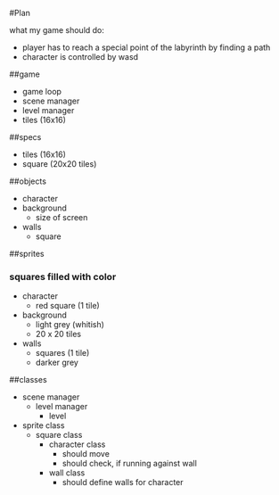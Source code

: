 #Plan

what my game should do:
- player has to reach a special point of the labyrinth by finding a path
- character is controlled by wasd




##game

- game loop
- scene manager
- level manager
- tiles (16x16)

##specs

- tiles (16x16)
- square (20x20 tiles)

##objects

- character
- background
    - size of screen
- walls
    - square


##sprites
### squares filled with color

- character
    - red square (1 tile)
- background
    - light grey (whitish)
    - 20 x 20 tiles
- walls
    - squares (1 tile)
    - darker grey
    

##classes

- scene manager
    - level manager
        - level
- sprite class
    - square class
        - character class
            - should move
            - should check, if running against wall
        - wall class
            - should define walls for character
